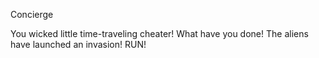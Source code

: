 Concierge

You wicked little time-traveling cheater!
What have you done! The aliens have launched an invasion! RUN! 
